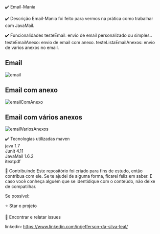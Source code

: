 ✔️ Email-Mania

✔️ Descrição
Email-Mania foi feito para vermos na prática como trabalhar com JavaMail.

✔️ Funcionalidades
testeEmail: envio de email personalizado ou simples..
testeEmailAnexo: envio de email com anexo.
testeListaEmailAnexos: envio de varios anexos no email.

<h2>Email</h2>

![email](https://user-images.githubusercontent.com/74872760/211885533-e4456d6e-0027-4142-b5aa-8a378b7ad59a.png)

<h2>Email com anexo</h2>

![emailComAnexo](https://user-images.githubusercontent.com/74872760/211885560-e569aef7-02fc-4211-9d09-83a9293ac9b9.png)

<h2>Email com vários anexos</h2>

![emailVariosAnexos](https://user-images.githubusercontent.com/74872760/211885587-f0ccc1e2-ef32-44b9-b9b7-fd5814730e8d.png)


✔️ Tecnologias utilizadas
maven<br/>
java 1.7<br/>
Junit 4.11<br/>
JavaMail 1.6.2<br/>
itextpdf<br/>

🤝 Contribuindo
Este repositório foi criado para fins de estudo, então contribua com ele. Se te ajudei de alguma forma, ficarei feliz em saber. E caso você conheça alguém que se identidique com o conteúdo, não deixe de compatilhar.<br/>

Se possível:<br/>

⭐️ Star o projeto<br/>

🐛 Encontrar e relatar issues<br/>

linkedin: https://www.linkedin.com/in/jefferson-da-silva-leal/
